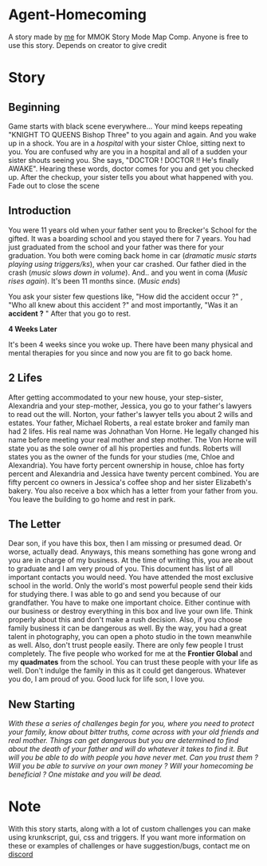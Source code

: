 # Agent-Homecoming
A story made by [me](https://discord.com/users/713056818972066140) for MMOK Story Mode Map Comp. Anyone is free to use this story. Depends on creator to give credit

# Story
## Beginning 

Game starts with black scene everywhere...
Your mind keeps repeating "KNIGHT TO QUEENS Bishop Three" to you again and again. And you wake up in a shock. 
You are in a *hospital* with your sister Chloe, sitting next to you. You are confused why are you in a hospital and all of a sudden your sister shouts seeing you. She says, "DOCTOR ! DOCTOR !! He's finally AWAKE".
Hearing these words, doctor comes for you and get you checked up. 
After the checkup, your sister tells you about what happened with you.
Fade out to close the scene 

## Introduction

You were 11 years old when your father sent you to Brecker's School for the gifted. It was a boarding school and you stayed there for 7 years. You had just graduated from the school and your father was there for your graduation. You both were coming back home in car (*dramatic music starts playing using triggers/ks*), when your car crashed. Our father died in the crash (*music slows down in volume*). And.. and you went in coma (*Music rises again*).  It's been 11 months since. (*Music ends*)

You ask your sister few questions like, "How did the accident occur ?" , "Who all knew about this accident ?" and most importantly, "Was it an **accident ?** "
After that you go to rest.

**4 Weeks Later**

It's been 4 weeks since you woke up. There have been many physical and mental therapies for you since and now you are fit to go back home.

## 2 Lifes

After getting accommodated to your new house, your step-sister, Alexandria and your step-mother, Jessica, you go to your father's lawyers to read out the will. Norton, your father's lawyer tells you about 2 wills and estates. Your father, Michael Roberts, a real estate broker and family man had 2 lifes. His real name was Johnathan Von Horne. He legally changed his name before meeting your real mother and step mother. The Von Horne will state you as the sole owner of all his properties and funds. Roberts will states you as the owner of the funds for your studies (me, Chloe and Alexandria). You have forty percent ownership in house, chloe has forty percent and Alexandria and Jessica have twenty percent combined. You are fifty percent co owners in Jessica's coffee shop and her sister Elizabeth's bakery. You also receive a box which has a letter from your father from you. You leave the building to go home and rest in park.

## The Letter

Dear son, if you have this box, then I am missing or presumed dead. Or worse, actually dead. Anyways, this means something has gone wrong and you are in charge of my business. At the time of writing this, you are about to graduate and I am very proud of you. This document has list of all important contacts you would need. You have attended the most exclusive school in the world. Only the world's most powerful people send their kids for studying there. I was able to go and send you because of our grandfather. You have to make one important choice. Either continue with our business or destroy everything in this box and live your own life. Think properly about this and don't make a rush decision. Also, if you choose family business it can be dangerous as well. By the way, you had a great talent in photography, you can open a photo studio in the town meanwhile as well. Also, don't trust people easily. There are only few people I trust completely. The five people who worked for me at the **Frontier Global** and my **quadmates** from the school. You can trust these people with your life as well. Don't indulge the family in this as it could get dangerous. Whatever you do, I am proud of you. Good luck for life son, I love you.

## New Starting

*With these a series of challenges begin for you, where you need to protect your family, know about bitter truths, come across with your old friends and real mother. Things can get dangerous but you are determined to find about the death of your father and will do whatever it takes to find it. But will you be able to do with people you have never met. Can you trust them ? Will you be able to survive on your own money ? Will your homecoming be beneficial ? One mistake and you will be dead.*

# Note
With this story starts, along with a lot of custom challenges you can make using krunkscript, gui, css and triggers. If you want more information on these or examples of challenges or have suggestion/bugs, contact me on [discord](https://discord.com/users/713056818972066140)
